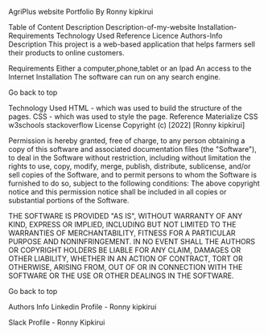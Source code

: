 AgriPlus website Portfolio By Ronny kipkirui

Table of Content Description
Description-of-my-website
Installation-Requirements
Technology Used
Reference
Licence
Authors-Info
Description
This project is a web-based application that helps farmers sell their products to online customers.

Requirements
Either a computer,phone,tablet or an Ipad
An access to the Internet
Installation
The software can run on any search engine.

Go back to top

Technology Used
HTML - which was used to build the structure of the pages.
CSS - which was used to style the page.
Reference
Materialize CSS
w3schools
stackoverflow
License
Copyright (c) [2022] [Ronny kipkirui]

Permission is hereby granted, free of charge, to any person obtaining a copy of this software and associated documentation files (the "Software"), to deal in the Software without restriction, including without limitation the rights to use, copy, modify, merge, publish, distribute, sublicense, and/or sell copies of the Software, and to permit persons to whom the Software is furnished to do so, subject to the following conditions: The above copyright notice and this permission notice shall be included in all copies or substantial portions of the Software.

THE SOFTWARE IS PROVIDED "AS IS", WITHOUT WARRANTY OF ANY KIND, EXPRESS OR IMPLIED, INCLUDING BUT NOT LIMITED TO THE WARRANTIES OF MERCHANTABILITY, FITNESS FOR A PARTICULAR PURPOSE AND NONINFRINGEMENT. IN NO EVENT SHALL THE AUTHORS OR COPYRIGHT HOLDERS BE LIABLE FOR ANY CLAIM, DAMAGES OR OTHER LIABILITY, WHETHER IN AN ACTION OF CONTRACT, TORT OR OTHERWISE, ARISING FROM, OUT OF OR IN CONNECTION WITH THE SOFTWARE OR THE USE OR OTHER DEALINGS IN THE SOFTWARE.

Go back to top

Authors Info
Linkedin Profile - Ronny kipkirui

Slack Profile - Ronny Kipkirui